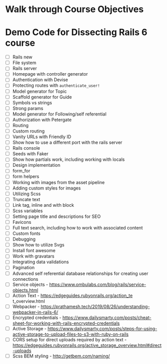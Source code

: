 # Walk through Course Objectives

# Demo Code for Dissecting Rails 6 course

- [ ] Rails new
- [ ] File system
- [ ] Rails server
- [ ] Homepage with controller generator
- [ ] Authentication with Devise
- [ ] Protecting routes with `authenticate_user!`
- [ ] Model generator for Topic
- [ ] Scaffold generator for Guide
- [ ] Symbols vs strings
- [ ] Strong params
- [ ] Model generator for Following/self referential
- [ ] Authorization with Petergate
- [ ] Routing
- [ ] Custom routing
- [ ] Vanity URLs with Friendly ID
- [ ] Show how to use a different port with the rails server
- [ ] Rails console
- [ ] Seeds with Faker
- [ ] Show how partials work, including working with locals
- [ ] Design implementation
- [ ] form_for
- [ ] form helpers
- [ ] Working with images from the asset pipeline
- [ ] Adding custom styles for images
- [ ] Utilizing Scss
- [ ] Truncate text
- [ ] Link tag, inline and with block
- [ ] Scss variables
- [ ] Setting page title and descriptions for SEO
- [ ] Favicons
- [ ] Full text search, including how to work with associated content
- [ ] Custom fonts
- [ ] Debugging
- [ ] Show how to utilize Svgs
- [ ] Install font awesome
- [ ] Work with gravatars
- [ ] Integrating data validations
- [ ] Pagination
- [ ] Advanced self referential database relationships for creating user connections
- [ ] Service objects - https://www.ombulabs.com/blog/rails/service-objects.html
- [ ] Action Text - https://edgeguides.rubyonrails.org/action_te t_overview.html
- [ ] Webpacker - https://prathamesh.tech/2019/08/26/understanding-webpacker-in-rails-6/
- [ ] Encrypted credentials - https://www.dailysmarty.com/posts/cheat-sheet-for-working-with-rails-encrypted-credentials
- [ ] Active Storage - https://www.dailysmarty.com/posts/steps-for-using-active-storage-to-upload-files-to-s3-with-ruby-on-rails
- [ ] CORS setup for direct uploads required by action text - https://edgeguides.rubyonrails.org/active_storage_overview.html#direct-uploads
- [ ] Scss BEM styling - http://getbem.com/naming/
